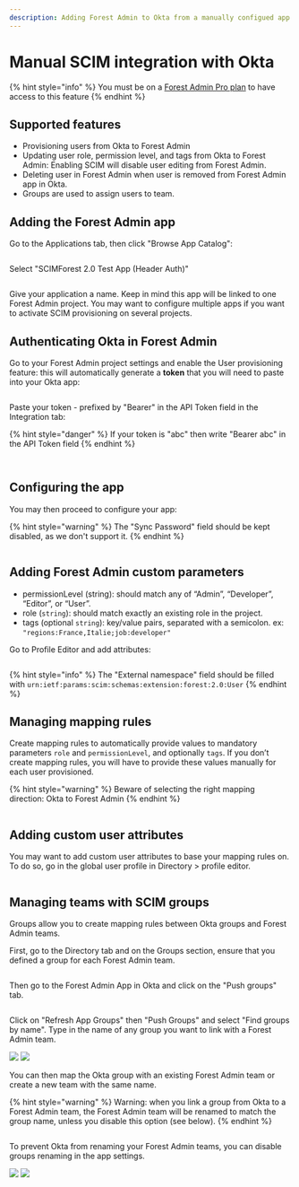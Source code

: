 ```yaml
---
description: Adding Forest Admin to Okta from a manually configued app
---
```


# Manual SCIM integration with Okta

{% hint style="info" %}
You must be on a [Forest Admin Pro plan](https://www.forestadmin.com/pricing/) to have access to this feature
{% endhint %}

## Supported features

* Provisioning users from Okta to Forest Admin
* Updating user role, permission level, and tags from Okta to Forest Admin: Enabling SCIM will disable user editing from Forest Admin.
* Deleting user in Forest Admin when user is removed from Forest Admin app in Okta.
* Groups are used to assign users to team.

## Adding the Forest Admin app

Go to the Applications tab, then click "Browse App Catalog":

<figure><img src="../../../.gitbook/assets/image (466).png" alt=""><figcaption></figcaption></figure>

​​​Select "SCIMForest 2.0 Test App (Header Auth)"

<figure><img src="../../../.gitbook/assets/image (463).png" alt=""><figcaption></figcaption></figure>

Give your application a name. Keep in mind this app will be linked to one Forest Admin project. You may want to configure multiple apps if you want to activate SCIM provisioning on several projects.

## Authenticating Okta in Forest Admin

Go to your Forest Admin project settings and enable the User provisioning feature: this will automatically generate a **token** that you will need to paste into your Okta app:​

<figure><img src="../../../.gitbook/assets/image (450).png" alt=""><figcaption></figcaption></figure>

Paste your token - prefixed by "Bearer" in the API Token field in the Integration tab:​​​​

{% hint style="danger" %}
If your token is "abc" then write "Bearer abc" in the API Token field
{% endhint %}

<figure><img src="../../../.gitbook/assets/image (499).png" alt=""><figcaption></figcaption></figure>

<figure><img src="../../../.gitbook/assets/image (487).png" alt=""><figcaption></figcaption></figure>

## Configuring the app

You may then proceed to configure your app:

{% hint style="warning" %}
The "Sync Password" field should be kept disabled, as we don't support it.
{% endhint %}

<figure><img src="../../../.gitbook/assets/image (500).png" alt=""><figcaption></figcaption></figure>

## Adding Forest Admin custom parameters

* permissionLevel (string): should match any of “Admin”, “Developer”, “Editor”, or “User”.
* role (`string`): should match exactly an existing role in the project.
* tags (optional `string`): key/value pairs, separated with a semicolon. ex: `"regions:France,Italie;job:developer"`

Go to Profile Editor and add attributes:

<figure><img src="../../../.gitbook/assets/image (536).png" alt=""><figcaption></figcaption></figure>

{% hint style="info" %}
The "External namespace" field should be filled with `urn:ietf:params:scim:schemas:extension:forest:2.0:User`
{% endhint %}

## Managing mapping rules

Create mapping rules to automatically provide values to mandatory parameters `role` and `permissionLevel`, and optionally `tags`. If you don’t create mapping rules, you will have to provide these values manually for each user provisioned.

{% hint style="warning" %}
Beware of selecting the right mapping direction: Okta to Forest Admin
{% endhint %}

<figure><img src="../../../.gitbook/assets/image (2) (2).png" alt=""><figcaption></figcaption></figure>

## Adding custom user attributes

You may want to add custom user attributes to base your mapping rules on. To do so, go in the global user profile in Directory > profile editor.

<figure><img src="../../../.gitbook/assets/image (571).png" alt=""><figcaption></figcaption></figure>

## Managing teams with SCIM groups

Groups allow you to create mapping rules between Okta groups and Forest Admin teams.

First, go to the Directory tab and on the Groups section, ensure that you defined a group for each Forest Admin team.

<figure><img src="../../../.gitbook/assets/image (584).png" alt=""><figcaption></figcaption></figure>

Then go to the Forest Admin App in Okta and click on the "Push groups" tab.

<figure><img src="../../../.gitbook/assets/image (596).png" alt=""><figcaption></figcaption></figure>

Click on "Refresh App Groups" then "Push Groups" and select "Find groups by name". Type in the name of any group you want to link with a Forest Admin team.

![](<../../../.gitbook/assets/image (582).png>) ![](<../../../.gitbook/assets/image (583).png>)

You can then map the Okta group with an existing Forest Admin team or create a new team with the same name.

{% hint style="warning" %}
Warning: when you link a group from Okta to a Forest Admin team, the Forest Admin team will be renamed to match the group name, unless you disable this option (see below).
{% endhint %}

<figure><img src="../../../.gitbook/assets/image (589).png" alt=""><figcaption></figcaption></figure>

To prevent Okta from renaming your Forest Admin teams, you can disable groups renaming in the app settings.

![](<../../../.gitbook/assets/image (594).png>) ![](<../../../.gitbook/assets/image (586).png>)
